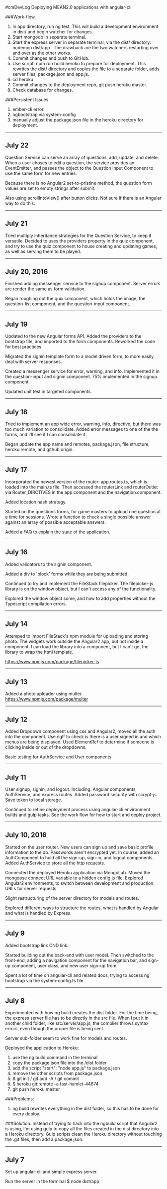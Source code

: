 #cmDevLog
Deploying MEAN2.0 applications with angular-cli

###Work-flow
1. In app directory, run ng test.  This will build a development environment in dist/ and begin watcher for changes.
2. Start mongodb in separate terminal.
3. Start the express server in separate terminal, via the dist/ directory: nodemon dist/app .  The drawback are the two watchers restarting over and over as the other works.
4. Commit changes and push to GitHub.
5. Use script: npm run build:heroku to prepare for deployment. This rewrites the dist/ directory and copies the file to a separate folder, adds server files, package.json and app.js.
6. cd heroku
7. Commit changes to the deployment repo, git push heroku master.
8. Check database for changes.

###Persistent Issues
1. ember-cli error
2. ngbootstrap via system-config
3. manually adjust the package.json file in the heroku directory for deployment.

--------------------------------

## July 22

Question Service can serve an array of questions, add, update, and delete.  When a user choses to edit a question, the service provides an EventEmitter, and passes the object to the Question Input Component to use the same form for new entries.

Because there is no Angular2 set-to-pristine method, the question form values are set to empty strings after submit.

Also using scrollIntoView() after button clicks. Not sure if there is an Angular way to do this.

--------------------------------

## July 21

Tried multiply inheritance strategies for the Question Service, to keep it versatile.  Decided to uses the providers property in the quiz component, and try to use the quiz component to house creating and updating games, as well as serving them to be played.

--------------------------------

## July 20, 2016

Finished adding messenger service to the signup component.  Server errors are render the same as form validation.

Began roughing out the quix component, which holds the image, the question-list component, and the question-input component.

--------------------------------

## July 19

Updated to the new Angular forms API.  Added the providers to the bootstrap file, and imported to the form components.  Reworked the code for best practices.

Migrated the signin template form to a model driven form, to more easily deal with server responses.

Created a messenger service for error, warning, and info.  Implemented it in the question-input and signin component.  75% implemented in the signup component.

Updated unit test in targeted components.

--------------------------------

## July 18

Tried to implement an app wide error, warning, info, directive, but there was too much variation to consolidate.  Added error messages to one of the the forms, and I'll see if I can consolidate it.

Began update the app name and remotes, package.json, file structure, heroku remote, and github origin.

--------------------------------

## July 17

Incorporated the newest version of the router: app.routes.ts, which is loaded into the main.ts file.  Then accessed the routerLink and routerOutlet via Router_DIRCTIVES in the app.component and the navigation.component.  

Added location hash strategy.

Started on the questions forms, for game masters to upload one question at a time for sessions. Wrote a function to check a single possible answer against an array of possible acceptable answers.

Added a FAQ to explain the state of the application.

--------------------------------

## July 16

Added validators to the signin component.

Added a div to 'block' forms while they are being submitted.

Continued to try and implement the FileStack filepicker.  The filepicker-js library is on the window object, but I can't access any of the functionality.

Explored the window object some, and how to add properties without the Typescript compilation errors.

--------------------------------

## July 14

Attemped to import FileStack's npm module for uploading and storing photo.  The widgets work outside the Angular2 app, but not inside a component.  I can load the library into a component, but I can't get the library to wrap the html template.

https://www.npmjs.com/package/filepicker-js

--------------------------------

## July 13

Added a photo uploader using multer. 
https://www.npmjs.com/package/multer

--------------------------------

## July 12

Added Dropdown component using css and Angular2, moved all the auth into the component.  Use ngIf to check is there is a user signed in and which menus are being displayed.  Used ElementRef to determine if someone is clicking inside or out of the dropdowns.

Basic testing for AuthService and User components.

--------------------------------

## July 11

User signup, signin, and logout.  Including: Angular components, AuthService, and express routes.  Added password security with scrypt-js.  Save token to local storage.

Continued to refine deployment process using angular-cli environment builds and gulp tasks.  See the work flow for how to start and deploy project.

--------------------------------

## July 10, 2016

Started on the user router.  New users can sign up and save basic profile information to the db.  Passwords aren't encrypted yet.  In course, added an AuthComponent to hold all the sign-up, sign-in, and logout components.  Added AuthService to store all the http requests.

Connected the deployed Heroku application via MongoLab.  Moved the mongoose connect URL variable to a hidden config.js file.  Explored Angular2 environments, to switch between development and production URLs for server requests.

Slight restructuring of the server directory for models and routes.

Explored different ways to structure the routes, what is handled by Angular and what is handled by Express.  

--------------------------------

## July 9

Added bootstrap link CND link.

Started building out the back-end with user model.  Then switched to the front-end, adding a navigation component for the navigation bar, and sign-up component, user class, and new user sign-up from.

Spent a lot of time on angular-cli and related docs, trying to access ng bootstrap via the system-config.ts file.

--------------------------------

## July 8

Experimented with how ng build creates the dist folder.  For the time being, the express server file has to be directly in the src file.  When I put it in another child folder, like src/server/app.js, the complier throws syntax errors, even though the proper file is being sent.

Server sub-folder seem to work fine for models and routes.

Deployed the application to Heroku:
1. use the ng build command in the terminal
2. copy the package.json file into the /dist folder
3. add the script "start": "node app.js" to package.json
4. remove the other scripts from package.json
5. $ git init / git add -A / git commit
6. $ heroku git:remote -a fast-hamlet-44674 
7. git push heroku master

###Problems:
1. ng build rewrites everything in the dist folder, so this has to be done for every deploy.

###Solution:
Instead of trying to hack into the ngbuild script that Angular2 is using, I'm using gulp to copy all the files created in the dist directory into a Heroku directory.  Gulp scripts clean the Heroku directory without touching the .git files, then add a package.json.

--------------------------------

## July 7

Set up angular-cli and simple express server.

Run the server in the terminal $ node dist/app 
